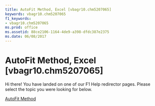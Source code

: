 ```yaml
---
title: AutoFit Method, Excel [vbagr10.chm5207065]
keywords: vbagr10.chm5207065
f1_keywords:
- vbagr10.chm5207065
ms.prod: office
ms.assetid: 88ce2106-1164-4de9-a398-dfdc387e2375
ms.date: 06/08/2017
---
```



# AutoFit Method, Excel [vbagr10.chm5207065]

Hi there! You have landed on one of our F1 Help redirector pages. Please select the topic you were looking for below.

[AutoFit Method](http://msdn.microsoft.com/library/45dea7dd-7695-1f72-9bf7-9ab4cbbd74ec%28Office.15%29.aspx)

